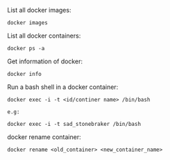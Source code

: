 List all docker images:

```
docker images
```

List all docker containers:

```
docker ps -a
```

Get information of docker:

```
docker info
```

Run a bash shell in a docker container:

```
docker exec -i -t <id/continer name> /bin/bash

e.g:

docker exec -i -t sad_stonebraker /bin/bash
```

docker rename container:

` docker rename <old_container> <new_container_name> `

